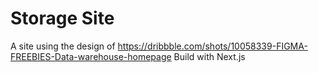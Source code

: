 # Storage Site

A site using the design of https://dribbble.com/shots/10058339-FIGMA-FREEBIES-Data-warehouse-homepage
Build with Next.js